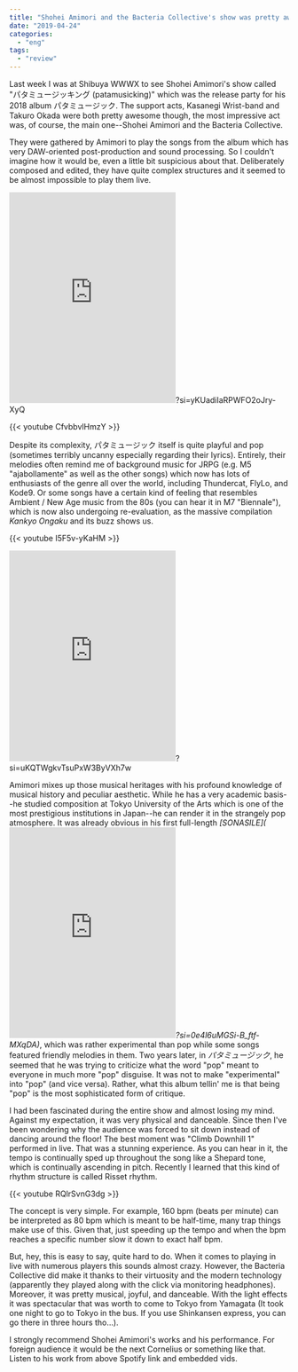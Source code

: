 ```yaml
---
title: "Shohei Amimori and the Bacteria Collective's show was pretty awesome. why don't you invite them to play?"
date: "2019-04-24"
categories: 
  - "eng"
tags: 
  - "review"
---
```


Last week I was at Shibuya WWWX to see Shohei Amimori's show called "パタミュージッキング (patamusicking)" which was the release party for his 2018 album パタミュージック. The support acts, Kasanegi Wrist-band and Takuro Okada were both pretty awesome though, the most impressive act was, of course, the main one--Shohei Amimori and the Bacteria Collective.

They were gathered by Amimori to play the songs from the album which has very DAW-oriented post-production and sound processing. So I couldn't imagine how it would be, even a little bit suspicious about that. Deliberately composed and edited, they have quite complex structures and it seemed to be almost impossible to play them live.

<iframe src="https://open.spotify.com/embed/album/13dWVB5Fe9Kiegdc3H3l3U" width="300" height="380" frameborder="0" allowtransparency="true" allow="encrypted-media"></iframe>?si=yKUadiIaRPWFO2oJry-XyQ

{{< youtube CfvbbvlHmzY >}}

Despite its complexity, パタミュージック itself is quite playful and pop (sometimes terribly uncanny especially regarding their lyrics). Entirely, their melodies often remind me of background music for JRPG (e.g. M5 "ajabollamente" as well as the other songs) which now has lots of enthusiasts of the genre all over the world, including Thundercat, FlyLo, and Kode9. Or some songs have a certain kind of feeling that resembles Ambient / New Age music from the 80s (you can hear it in M7 "Biennale"), which is now also undergoing re-evaluation, as the massive compilation _Kankyo Ongaku_ and its buzz shows us.

{{< youtube I5F5v-yKaHM >}}

<iframe src="https://open.spotify.com/embed/album/63x6MwkzIVtoH6lbHIYEtr" width="300" height="380" frameborder="0" allowtransparency="true" allow="encrypted-media"></iframe>?si=uKQTWgkvTsuPxW3ByVXh7w

Amimori mixes up those musical heritages with his profound knowledge of musical history and peculiar aesthetic. While he has a very academic basis--he studied composition at Tokyo University of the Arts which is one of the most prestigious institutions in Japan--he can render it in the strangely pop atmosphere. It was already obvious in his first full-length _[SONASILE](<iframe src="https://open.spotify.com/embed/album/02bKepy8vKxkMOp6bbayOV" width="300" height="380" frameborder="0" allowtransparency="true" allow="encrypted-media"></iframe>?si=0e4l6uMGSi-B_ftf-MXqDA)_, which was rather experimental than pop while some songs featured friendly melodies in them. Two years later, in _パタミュージック_, he seemed that he was trying to criticize what the word "pop" meant to everyone in much more "pop" disguise. It was not to make "experimental" into "pop" (and vice versa). Rather, what this album tellin' me is that being "pop" is the most sophisticated form of critique.

I had been fascinated during the entire show and almost losing my mind. Against my expectation, it was very physical and danceable. Since then I've been wondering why the audience was forced to sit down instead of dancing around the floor! The best moment was "Climb Downhill 1" performed in live. That was a stunning experience. As you can hear in it, the tempo is continually sped up throughout the song like a Shepard tone, which is continually ascending in pitch. Recently I learned that this kind of rhythm structure is called Risset rhythm.

{{< youtube RQlrSvnG3dg >}}

The concept is very simple. For example, 160 bpm (beats per minute) can be interpreted as 80 bpm which is meant to be half-time, many trap things make use of this. Given that, just speeding up the tempo and when the bpm reaches a specific number slow it down to exact half bpm.

But, hey, this is easy to say, quite hard to do. When it comes to playing in live with numerous players this sounds almost crazy. However, the Bacteria Collective did make it thanks to their virtuosity and the modern technology (apparently they played along with the click via monitoring headphones). Moreover, it was pretty musical, joyful, and danceable. With the light effects it was spectacular that was worth to come to Tokyo from Yamagata (It took one night to go to Tokyo in the bus. If you use Shinkansen express, you can go there in three hours tho...).

I strongly recommend Shohei Amimori's works and his performance. For foreign audience it would be the next Cornelius or something like that. Listen to his work from above Spotify link and embedded vids.
